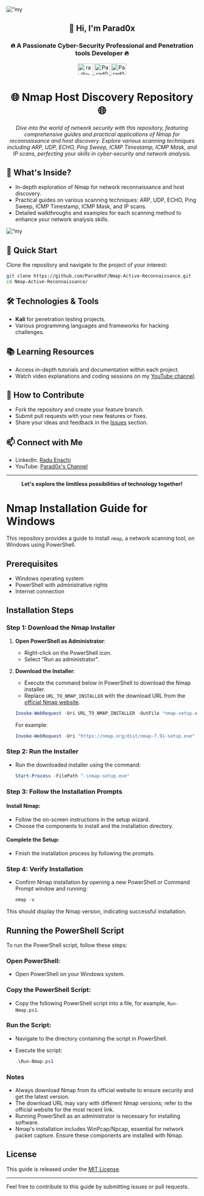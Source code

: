 <p align=”center”>
    <a>
        <img width=”200" height=”200" src=https://github.com/Parad0xF/Nmap-Active-Reconnaissance/assets/34218173/4d1a831c-7d46-4bc7-891b-e28aaaf72a4f" alt=”my banner”>
    <a/>
</p>



<h2 align="center">👋 Hi, I'm Parad0x</h1>
<h3 align="center">🔥 A Passionate Cyber-Security Professional and Penetration tools Developer 🔥</h3>

<p align="center">
    <a href="https://linkedin.com/in/radu-enachi" target="_blank">
        <img src="https://raw.githubusercontent.com/rahuldkjain/github-profile-readme-generator/master/src/images/icons/Social/linked-in-alt.svg" alt="radu-enachi" height="30" width="40"/>
    </a>
    <a href="https://www.youtube.com/channel/UC9jbwalXYXFl2kdZsUNY0Sw" target="_blank">
        <img src="https://raw.githubusercontent.com/rahuldkjain/github-profile-readme-generator/master/src/images/icons/Social/youtube.svg" alt="Parad0x's YouTube" height="30" width="40"/>
    </a>
    <a href="http://raensec.com" target="_blank">
        <img src="https://github.com/Parad0xF/Nmap-Active-Reconnaissance/assets/34218173/3b0f1874-20b3-48a9-be19-19ac5967ec59" alt="Parad0x's Website" height="30" width="40"/>
    </a>
</p>

<h1 align="center">🌐 Nmap Host Discovery Repository 🌐</h1>
<p align="center">
    <i>Dive into the world of network security with this repository, featuring comprehensive guides and practical applications of Nmap for reconnaissance and host discovery. Explore various scanning techniques including ARP, UDP, ECHO, Ping Sweep, ICMP Timestamp, ICMP Mask, and IP scans, perfecting your skills in cyber-security and network analysis.</i>
</p>



## 🌟 What's Inside?
- In-depth exploration of Nmap for network reconnaissance and host discovery.
- Practical guides on various scanning techniques: ARP, UDP, ECHO, Ping Sweep, ICMP Timestamp, ICMP Mask, and IP scans.
- Detailed walkthroughs and examples for each scanning method to enhance your network analysis skills.

<p align=”center”>
    <a>
        <img width=”200" height=”200"  src="https://github.com/Parad0xF/Nmap-Active-Port-Reconnaissance/assets/34218173/daf668bb-d86d-4aea-86fe-ff228ff0c024" alt=”my banner”>
    <a/>
</p>


## 🚀 Quick Start
Clone the repository and navigate to the project of your interest:
```bash
git clone https://github.com/Parad0xF/Nmap-Active-Reconnaissance.git
cd Nmap-Active-Reconnaissance/
```
## 🛠️ Technologies & Tools
- **Kali** for penetration testing projects.
- Various programming languages and frameworks for hacking challenges.

## 📚 Learning Resources
- Access in-depth tutorials and documentation within each project.
- Watch video explanations and coding sessions on my [YouTube channel](https://www.youtube.com/channel/UC9jbwalXYXFl2kdZsUNY0Sw).

## 🤝 How to Contribute
- Fork the repository and create your feature branch.
- Submit pull requests with your new features or fixes.
- Share your ideas and feedback in the [Issues](https://github.com/your-username/your-repo-name/issues) section.

## 📫 Connect with Me
- LinkedIn: [Radu Enachi](https://linkedin.com/in/radu-enachi)
- YouTube: [Parad0x's Channel](https://www.youtube.com/channel/UC9jbwalXYXFl2kdZsUNY0Sw)

---

<p align="center">
    <b>Let's explore the limitless possibilities of technology together!</b>
</p>

# Nmap Installation Guide for Windows

This repository provides a guide to install `nmap`, a network scanning tool, on Windows using PowerShell.

## Prerequisites

- Windows operating system
- PowerShell with administrative rights
- Internet connection

## Installation Steps

### Step 1: Download the Nmap Installer

1. **Open PowerShell as Administrator**:
   - Right-click on the PowerShell icon.
   - Select "Run as administrator".

2. **Download the Installer**:
   - Execute the command below in PowerShell to download the Nmap installer. 
   - Replace `URL_TO_NMAP_INSTALLER` with the download URL from the [official Nmap website](https://nmap.org/download.html).

    ```powershell
    Invoke-WebRequest -Uri URL_TO_NMAP_INSTALLER -OutFile "nmap-setup.exe"
    ```

    For example:

    ```powershell
    Invoke-WebRequest -Uri "https://nmap.org/dist/nmap-7.91-setup.exe" -OutFile "nmap-setup.exe"
    ```

### Step 2: Run the Installer

- Run the downloaded installer using the command:

  ```powershell
  Start-Process -FilePath ".\nmap-setup.exe"
### Step 3: Follow the Installation Prompts

#### Install Nmap:
- Follow the on-screen instructions in the setup wizard.
- Choose the components to install and the installation directory.

#### Complete the Setup:
- Finish the installation process by following the prompts.

### Step 4: Verify Installation

- Confirm Nmap installation by opening a new PowerShell or Command Prompt window and running:
  ```powershell
  nmap -v
This should display the Nmap version, indicating successful installation.
## Running the PowerShell Script

To run the PowerShell script, follow these steps:

### Open PowerShell:
- Open PowerShell on your Windows system.

### Copy the PowerShell Script:
- Copy the following PowerShell script into a file, for example, `Run-Nmap.ps1`.

### Run the Script:
- Navigate to the directory containing the script in PowerShell.
- Execute the script:

    ```powershell
    .\Run-Nmap.ps1
### Notes
- Always download Nmap from its official website to ensure security and get the latest version.
- The download URL may vary with different Nmap versions; refer to the official website for the most recent link.
- Running PowerShell as an administrator is necessary for installing software.
- Nmap's installation includes WinPcap/Npcap, essential for network packet capture. Ensure these components are installed with Nmap.

## License

This guide is released under the [MIT License](LICENSE).

---

Feel free to contribute to this guide by submitting issues or pull requests.

